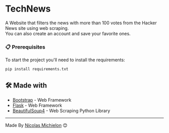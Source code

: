 # TechNews

A Website that filters the news with more than 100 votes from the Hacker News site using web scraping.<br>
You can also create an account and save your favorite ones.

### 📋 Prerequisites

To start the project you'll need to install the requirements:

```
pip install requirements.txt
```

## 🛠️ Made with

* [Bootstrap](https://getbootstrap.com) - Web Framework 
* [Flask](https://flask.palletsprojects.com/en/2.2.x/) - Web Framework
* [BeautifulSoup4](https://www.crummy.com/software/BeautifulSoup/) - Web Scraping Python Library

---
Made By [Nícolas Michielon](https://github.com/nicolasmichielon) 😊
